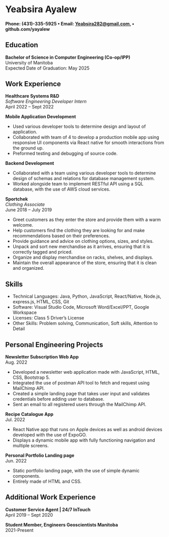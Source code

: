 # Yeabsira Ayalew 
#### Phone: (431)-335-5925 • Email: Yeabsira282@gmail.com, • github.com/yayalew  
## Education

**Bachelor of Science in Computer Engineering (Co-op/IPP)**  
University of Manitoba  
Expected Date of Graduation: May 2025

## Work Experience

**Healthcare Systems R&D**  
*Software Engineering Developer Intern*  
April 2022 – Sept 2022

**Mobile Application Development**  
- Used various developer tools to determine design and layout of application.
- Collaborated with team of 4 to develop a production mobile app using responsive UI components via React native for smooth interactions from the ground up.
- Preformed testing and debugging of source code.

**Backend Development**  
- Collaborated with a team using various developer tools to determine design of schemas and relations for database management system.
- Worked alongside team to implement RESTful API using a SQL database, with the use of AWS cloud services.

**Sportchek**  
*Clothing Associate*  
June 2018 – July 2019

- Greet customers as they enter the store and provide them with a warm welcome.
- Help customers find the clothing they are looking for and make recommendations based on their preferences.
- Provide guidance and advice on clothing options, sizes, and styles.
- Unpack and sort new merchandise as it arrives, ensuring that it is correctly tagged and priced.
- Organize and display merchandise on racks, shelves, and displays.
- Maintain the overall appearance of the store, ensuring that it is clean and organized.

## Skills

- Technical Languages: Java, Python, JavaScript, React/Native, Node.js, express.js, HTML, CSS, Git
- Software: Visual Studio Code, Microsoft Word/Excel/PPT, Google Workspace
- Licenses: Class 5 Driver’s License
- Other Skills: Problem solving, Communication, Soft skills, Attention to Detail

## Personal Engineering Projects

**Newsletter Subscription Web App**  
Aug. 2022

- Developed a newsletter web application made with JavaScript, HTML, CSS, Bootstrap 5.
- Integrated the use of postman API tool to fetch and request using MailChimp API.
- Created a simple landing page that takes user input and validates credentials before adding user to database.
- Sent an email to all registered users through the MailChimp API.

**Recipe Catalogue App**  
Jul. 2022

- React Native app that runs on Apple devices as well as android devices developed with the use of ExpoGO.
- Displays a dynamic mobile app with fully functioning navigation and multiple screens.

**Personal Portfolio Landing page**  
Jun. 2022

- Static portfolio landing page, with the use of simple dynamic components.
- Entirely made of HTML and CSS.

## Additional Work Experience

**Customer Service Agent | 24/7 InTouch**  
April 2019 – Sept 2020

**Student Member, Engineers Geoscientists Manitoba**  
2021-Present

